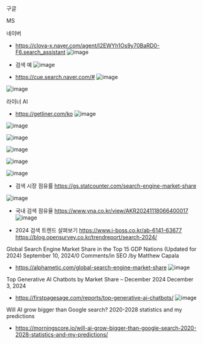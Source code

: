 
구글

MS

네이버
- https://clova-x.naver.com/agent/I2EWYh1Os9y70BaRD0-F6.search_assistant
![image](https://github.com/user-attachments/assets/978ed18c-246d-4d4c-a98c-1f347abf202c)
- 검색 예
![image](https://github.com/user-attachments/assets/b32a9f3c-0c96-4cd4-b95a-2283aec199f2)

- https://cue.search.naver.com/#
![image](https://github.com/user-attachments/assets/c3213ee1-b2f5-4792-831e-a932f290de97)

![image](https://github.com/user-attachments/assets/47d2122b-709f-4922-b848-a49c83a8d60d)


라이너 AI
- https://getliner.com/ko
![image](https://github.com/user-attachments/assets/2f434f28-4da2-4336-813b-df743949494a)

![image](https://github.com/user-attachments/assets/b2d49739-fe0f-4548-b9a8-122cbf46c9b6)

![image](https://github.com/user-attachments/assets/c0f0058f-f94a-4501-b502-1e38ba343f7c)

![image](https://github.com/user-attachments/assets/8e8b3916-6936-49cb-9fdc-572811520ef3)

![image](https://github.com/user-attachments/assets/b5d3c646-7330-49b2-a23a-544aa7c8bf79)

![image](https://github.com/user-attachments/assets/9ee91adb-e183-41fe-b86c-52d0e4b2bc3c)



- 검색 시장 점유률
https://gs.statcounter.com/search-engine-market-share

![image](https://github.com/user-attachments/assets/972cdba9-6031-4f28-bb83-aad34ae70a39)


- 국내 검색 점유율
https://www.yna.co.kr/view/AKR20241118066400017
![image](https://github.com/user-attachments/assets/2ea65f5c-b70c-452d-9492-ce78acfa18de)


- 2024 검색 트렌드 살펴보기
https://www.i-boss.co.kr/ab-6141-63677
https://blog.opensurvey.co.kr/trendreport/search-2024/


Global Search Engine Market Share in the Top 15 GDP Nations (Updated for 2024)
September 10, 2024/0 Comments/in SEO /by Matthew Capala
- https://alphametic.com/global-search-engine-market-share
![image](https://github.com/user-attachments/assets/65e6d974-e087-4ccc-a7f8-5b4b9dd411b6)


Top Generative AI Chatbots by Market Share – December 2024
December 3, 2024
- https://firstpagesage.com/reports/top-generative-ai-chatbots/
![image](https://github.com/user-attachments/assets/80fbcf16-b30d-450e-8c54-c63472d36a6d)


Will AI grow bigger than Google search? 2020-2028 statistics and my predictions
- https://morningscore.io/will-ai-grow-bigger-than-google-search-2020-2028-statistics-and-my-predictions/
